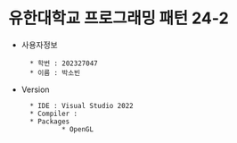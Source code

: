 # 유한대학교 프로그래밍 패턴 24-2
* 사용자정보

        * 학번 : 202327047
        * 이름 : 박소빈
* Version

        * IDE : Visual Studio 2022
        * Compiler :
        * Packages
                * OpenGL

